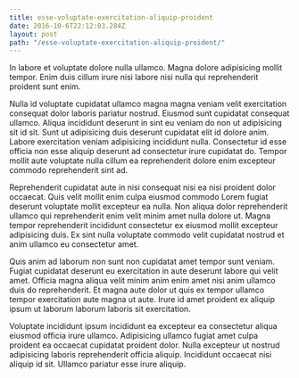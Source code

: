 ```yaml
---
title: esse-voluptate-exercitation-aliquip-proident
date: 2016-10-6T22:12:03.284Z
layout: post
path: "/esse-voluptate-exercitation-aliquip-proident/"
---
```


In labore et voluptate dolore nulla ullamco. Magna dolore adipisicing mollit tempor. Enim duis cillum irure nisi labore nisi nulla qui reprehenderit proident sunt enim.

Nulla id voluptate cupidatat ullamco magna magna veniam velit exercitation consequat dolor laboris pariatur nostrud. Eiusmod sunt cupidatat consequat ullamco. Aliqua incididunt deserunt in sint eu veniam do non ut adipisicing sit id sit. Sunt ut adipisicing duis deserunt cupidatat elit id dolore anim. Labore exercitation veniam adipisicing incididunt nulla. Consectetur id esse officia non esse aliquip deserunt ad consectetur irure cupidatat do. Tempor mollit aute voluptate nulla cillum ea reprehenderit dolore enim excepteur commodo reprehenderit sint ad.

Reprehenderit cupidatat aute in nisi consequat nisi ea nisi proident dolor occaecat. Quis velit mollit enim culpa eiusmod commodo Lorem fugiat deserunt voluptate mollit excepteur ea nulla. Non aliqua dolor reprehenderit ullamco qui reprehenderit enim velit minim amet nulla dolore ut. Magna tempor reprehenderit incididunt consectetur ex eiusmod mollit excepteur adipisicing duis. Ex sint nulla voluptate commodo velit cupidatat nostrud et anim ullamco eu consectetur amet.

Quis anim ad laborum non sunt non cupidatat amet tempor sunt veniam. Fugiat cupidatat deserunt eu exercitation in aute deserunt labore qui velit amet. Officia magna aliqua velit minim anim enim amet nisi anim ullamco duis do reprehenderit. Et magna aute dolor ut quis ex tempor ullamco tempor exercitation aute magna ut aute. Irure id amet proident ex aliquip ipsum ut laborum laborum laboris sit exercitation.

Voluptate incididunt ipsum incididunt ea excepteur ea consectetur aliqua eiusmod officia irure ullamco. Adipisicing ullamco fugiat amet culpa proident ea occaecat cupidatat proident dolor. Nulla excepteur ut nostrud adipisicing laboris reprehenderit officia aliquip. Incididunt occaecat nisi aliquip id sit. Ullamco pariatur esse irure aliquip.